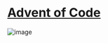 # [Advent of Code](https://adventofcode.com/)
![image](https://github.com/user-attachments/assets/3bcce182-d359-4f31-b1d2-f7ec453423d3)

